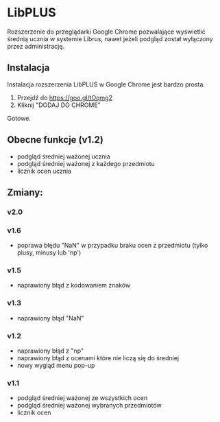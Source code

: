 # LibPLUS
Rozszerzenie do przeglądarki Google Chrome pozwalające wyświetlić średnią ucznia w systemie Librus, nawet jeżeli podgląd został wyłączony przez administrację.

## Instalacja
Instalacja rozszerzenia LibPLUS w Google Chrome jest bardzo prosta.

1. Przejdź do https://goo.gl/tOqmg2
2. Kliknij "DODAJ DO CHROME"

Gotowe. 

## Obecne funkcje (v1.2)
- podgląd średniej ważonej ucznia
- podgląd średniej ważonej z każdego przedmiotu
- licznik ocen ucznia


## Zmiany:

### v2.0


### v1.6 
- poprawa błędu "NaN" w przypadku braku ocen z przedmiotu (tylko plusy, minusy lub 'np')

### v1.5 
- naprawiony błąd z kodowaniem znaków

### v1.3
- naprawiony błąd "NaN" 

### v1.2
- naprawiony błąd z "np" 
- naprawiony błąd z ocenami które nie liczą się do średniej
- nowy wygląd menu pop-up

### v1.1
- podgląd średniej ważonej ze wszystkich ocen
- podgląd średniej ważonej wybranych przedmiotów
- licznik ocen

